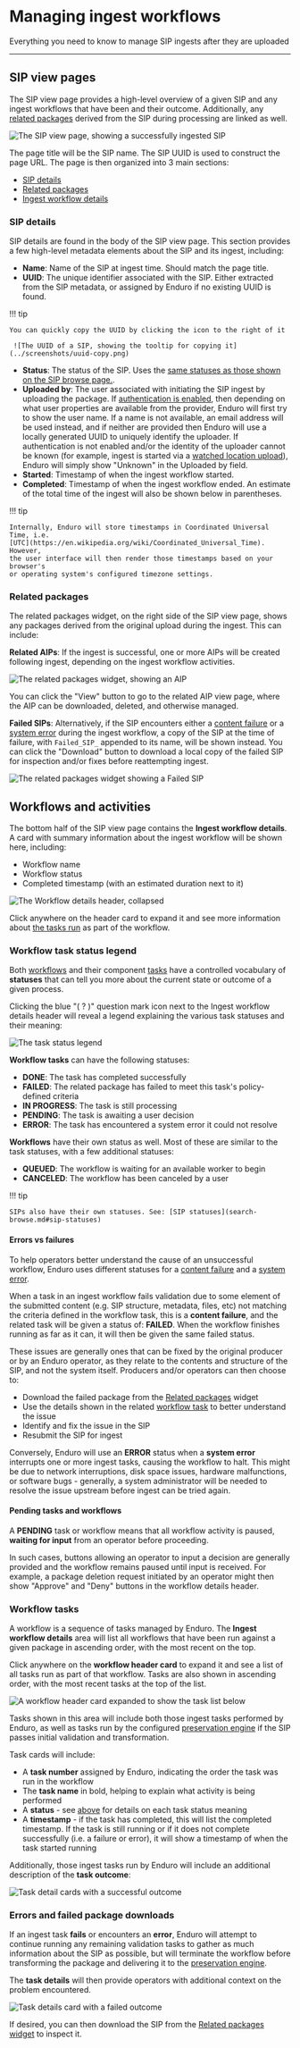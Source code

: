 # Managing ingest workflows

Everything you need to know to manage SIP ingests after they are uploaded

-----

## SIP view pages

The SIP view page provides a high-level overview of a given SIP and any ingest
workflows that have been and their outcome. Additionally, any
[related packages](#related-packages) derived from the SIP during processing are
linked as well.

![The SIP view page, showing a successfully ingested SIP](../screenshots/sip-details-ingested.png)

The page title will be the SIP name. The SIP UUID is used to construct the page
URL. The page is then organized into 3 main sections:

* [SIP details](#sip-details)
* [Related packages](#related-packages)
* [Ingest workflow details](#workflows-and-activities)

### SIP details

SIP details are found in the body of the SIP view page. This section provides a
few high-level metadata elements about the SIP and its ingest, including:

* **Name**: Name of the SIP at ingest time. Should match the page title.
* **UUID**: The unique identifier associated with the SIP. Either extracted from
  the SIP metadata, or assigned by Enduro if no existing UUID is found.

!!! tip

    You can quickly copy the UUID by clicking the icon to the right of it

     ![The UUID of a SIP, showing the tooltip for copying it](../screenshots/uuid-copy.png)

* **Status**: The status of the SIP. Uses the [same statuses as those shown on
  the SIP browse page.](search-browse.md#sip-statuses).
* **Uploaded by**: The user associated with initiating the SIP ingest by
  uploading the package. If [authentication is enabled][iac], then depending on
  what user properties are available from the provider, Enduro will first try to
  show the user name. If a name is not available, an email address will be used
  instead, and if neither are provided then Enduro will use a locally generated
  UUID to uniquely identify the uploader. If authentication is not enabled
  and/or the identity of the uploader cannot be known (for example, ingest is
  started via a [watched location upload][watched-location]), Enduro will simply
  show "Unknown" in the  Uploaded by field.
* **Started**: Timestamp of when the ingest workflow started.
* **Completed**: Timestamp of when the ingest workflow ended. An estimate of the
  total time of the ingest will also be shown below in parentheses.

!!! tip

    Internally, Enduro will store timestamps in Coordinated Universal Time, i.e.
    [UTC](https://en.wikipedia.org/wiki/Coordinated_Universal_Time). However,
    the user interface will then render those timestamps based on your browser's
    or operating system's configured timezone settings.

### Related packages

The related packages widget, on the right side of the SIP view page, shows any
packages derived from the original upload during the ingest. This can include:

**Related AIPs**: If the ingest is successful, one or more AIPs will be created
following ingest, depending on the ingest workflow activities.

![The related packages widget, showing an AIP](../screenshots/related-pkg-aip.png)

You can click the "View" button to go to the related AIP view page, where the
AIP can be downloaded, deleted, and otherwise managed.

**Failed SIPs**: Alternatively, if the SIP encounters either a [content failure]
or a [system error] during the ingest workflow, a copy of the SIP at the time of
failure, with `Failed_SIP_` appended to its name, will be shown instead. You can
click the "Download" button to download a local copy of the failed SIP for
inspection and/or fixes before reattempting ingest.

![The related packages widget showing a Failed SIP](../screenshots/related-pkg-failed.png)

## Workflows and activities

The bottom half of the SIP view page contains the **Ingest workflow details**. A
card with summary information about the ingest workflow will be shown here,
including:

* Workflow name
* Workflow status
* Completed timestamp (with an estimated duration next to it)

![The Workflow details header, collapsed](../screenshots/workflow-details-collapsed.png)

Click anywhere on the header card to expand it and see more information about
[the tasks run](#workflow-tasks) as part of the workflow.

### Workflow task status legend

Both [workflows][workflow] and their component [tasks][task] have a controlled
vocabulary of **statuses** that can tell you more about the current state or
outcome of a given process.

Clicking the blue "( ? )" question mark icon next to the Ingest workflow details
header will reveal a legend explaining the various task statuses and their
meaning:

![The task status legend](../screenshots/task-status-legend.png)

**Workflow tasks** can have the following statuses:

* **DONE**: The task has completed successfully
* **FAILED**: The related package has failed to meet this task's policy-defined
  criteria
* **IN PROGRESS**: The task is still processing
* **PENDING**: The task is awaiting a user decision
* **ERROR**: The task has encountered a system error it could not resolve

**Workflows** have their own status as well. Most of these are similar to the
task statuses, with a few additional statuses:

* **QUEUED**: The workflow is waiting for an available worker to begin
* **CANCELED**: The workflow has been canceled by a user

!!! tip

    SIPs also have their own statuses. See: [SIP statuses](search-browse.md#sip-statuses)

#### Errors vs failures

To help operators better understand the cause of an unsuccessful workflow,
Enduro uses different statuses for  a [content failure] and a [system error].

When a task in an ingest workflow fails validation due to some element of the
submitted content (e.g. SIP structure, metadata, files, etc) not matching the
criteria defined in the workflow task, this is a **content failure**, and the
related task will be given a status of: **FAILED**. When the workflow finishes
running as far as it can, it will then be given the same failed status.

These issues are generally ones that can be fixed by the original producer or by
an Enduro operator, as they relate to the contents and structure of the SIP, and
not the system itself. Producers and/or operators can then choose to:

* Download the failed package from the [Related packages](#related-packages)
  widget
* Use the details shown in the related
  [workflow task](#workflow-tasks) to better understand the issue
* Identify and fix the issue in the SIP
* Resubmit the SIP for ingest

Conversely, Enduro will use an **ERROR** status when a **system error**
interrupts one or more ingest tasks, causing the workflow to halt. This might be
due to network interruptions, disk space issues, hardware malfunctions, or
software bugs - generally, a system administrator will be needed to resolve the
issue upstream before ingest can be tried again.

#### Pending tasks and workflows

A **PENDING** task or workflow means that all workflow activity is paused,
**waiting for input** from an operator before proceeding.

In such cases, buttons allowing an operator to input a decision are generally
provided and the workflow remains paused until input is received. For example, a
package deletion request initiated by an operator might then show "Approve" and
"Deny" buttons in the workflow details header.

### Workflow tasks

A workflow is a sequence of tasks managed by Enduro. The **Ingest workflow
details** area will list all workflows that have been run against a given
package in ascending order, with the most recent on the top.

Click anywhere on the **workflow header card** to expand it and see a list of
all tasks run as part of that workflow. Tasks are also shown in ascending order,
with the most recent tasks at the top of the list.

![A workflow header card expanded to show the task list below](../screenshots/workflow-details-expanded.png)

Tasks shown in this area will include both those ingest tasks performed by
Enduro, as well as tasks run by the configured [preservation engine] if the SIP
passes initial validation and transformation.

Task cards will include:

* A **task number** assigned by Enduro, indicating the order the task was run in
  the workflow
* The **task name** in bold, helping to explain what activity is being performed
* A **status** - see [above](#workflow-task-status-legend) for details on each
  task status meaning
* A **timestamp** - if the task has completed, this will list the completed
  timestamp. If the task is still running or if it does not complete
  successfully (i.e. a failure or error), it will show a timestamp of when the
  task started running

Additionally, those ingest tasks run by Enduro will include an additional
description of the **task outcome**:

![Task detail cards with a successful outcome](../screenshots/task-details-success.png)

### Errors and failed package downloads

If an ingest task **fails** or encounters an **error**, Enduro will attempt to
continue running any remaining validation tasks to gather as much information
about the SIP as possible, but will terminate the workflow before transforming
the package and delivering it to the [preservation engine].

The **task details** will then provide operators with additional context on the
problem encountered.

![Task details card with a failed outcome](../screenshots/task-details-failure.png)

If desired, you can then download the SIP from the [Related packages
widget](#related-packages) to inspect it.

[content failure]: ../glossary.md#content-failure
[iac]: ../../admin-manual/iac.md
[preservation engine]: ../glossary.md#preservation-engine
[system error]: ../glossary.md#system-error
[task]: ../glossary.md#task
[watched-location]: submitting-content.md#initiate-ingest-via-a-watched-location-upload
[workflow]: ../glossary.md#workflow
